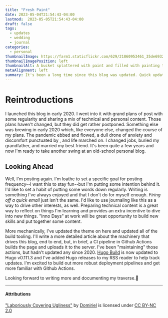 ```yaml
---
title: "Fresh Paint"
date: 2023-05-04T21:54:43-04:00
lastmod:  2023-05-05T21:54:43-04:00
draft: false
tags:
  - updates
  - wedding
  - journal
categories:
  - personal
thumbnailImage: https://farm1.staticflickr.com/629/21860953461_35de6932ce_b.jpg
thumbnailImagePosition: left
thumbnailAlt: A bucket splattered with paint and filled with painting tools.
metaAlignment: left
summary: It's been a long time since this blog was updated. Quick updates and plans for the future!
---
```


# Reintroductions

I launched this blog in early 2020. I went into it with grand plans of post with some regularity and sharing a mix of technical and personal content. Those plans haven't changed, but they did get rather postponed. Something else was brewing in early 2020 which, like everyone else, changed the course of my plans. The pandemic ebbed and flowed, a dull drone of anxiety and discomfort punctuated by , and life marched on. I changed jobs, buried my grandfather, and married my best friend. It's been quite a few years and now I'm ready to take another swing at an old-school personal blog.

## Looking Ahead
Well, I'm posting again. I'm loathe to set a specific goal for posting frequency--I want this to stay fun--but I'm putting some intention behind it. I'd like to set a habit of putting some words down regularly. Writing is something I've always enjoyed and that I don't do for myself enough. _Firing off a quick email_ just isn't the same. I'd like to use journaling like this as a way to drive other interests, as well. Preparing technical content is a great way to reflect on things I'm learning and provides an extra incentive to dive into new things. "Inno Days" at work will be great opportunity to build new skills and put together some content.

More mechanically, I've updated the theme on here and updated all of the build tooling. I'll write a more detailed article about the machinery that drives this blog, end to end, but, in brief, a CI pipeline in Github Actions builds the page and uploads it to the server. I've been "maintaining" those actions, but hadn't updated any since 2020. [Hugo Build](https://github.com/blbecker/hugo-build) is now updated to Hugo v0.111.3 and I've added Hugo releases to my RSS reader to help track updates. I'm excited to build out more robust deployment pipelines and get more familiar with Github Actions.

Looking forward to writing more and documenting my traverse.:rocket:

---

#### Attributions
["Laboriously Covering Ugliness"](https://www.flickr.com/photos/domiriel/4320444542/) by [Domiriel](https://www.flickr.com/photos/domiriel/) is licensed under [CC BY-NC 2.0](https://creativecommons.org/licenses/by-nc/2.0/)
